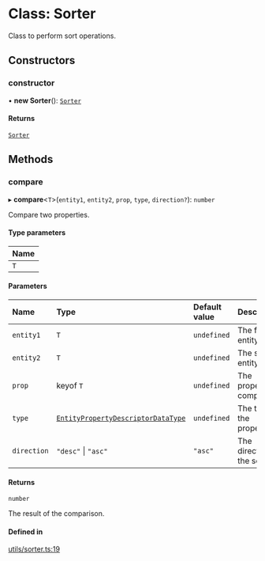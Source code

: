 # Class: Sorter

Class to perform sort operations.

## Constructors

### constructor

• **new Sorter**(): [`Sorter`](Sorter.md)

#### Returns

[`Sorter`](Sorter.md)

## Methods

### compare

▸ **compare**\<`T`\>(`entity1`, `entity2`, `prop`, `type`, `direction?`): `number`

Compare two properties.

#### Type parameters

| Name |
| :------ |
| `T` |

#### Parameters

| Name | Type | Default value | Description |
| :------ | :------ | :------ | :------ |
| `entity1` | `T` | `undefined` | The first entity. |
| `entity2` | `T` | `undefined` | The second entity. |
| `prop` | keyof `T` | `undefined` | The property to compare. |
| `type` | [`EntityPropertyDescriptorDataType`](../modules.md#entitypropertydescriptordatatype) | `undefined` | The type of the property. |
| `direction` | ``"desc"`` \| ``"asc"`` | `"asc"` | The direction of the sort. |

#### Returns

`number`

The result of the comparison.

#### Defined in

[utils/sorter.ts:19](https://github.com/gtscio/framework/blob/ed1186b/packages/entity/src/utils/sorter.ts#L19)
